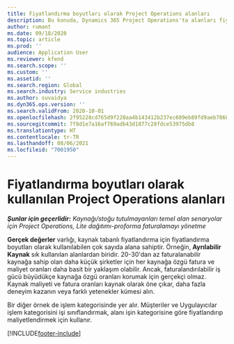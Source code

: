 ```yaml
---
title: Fiyatlandırma boyutları olarak Project Operations alanları
description: Bu konuda, Dynamics 365 Project Operations'ta alanları fiyatlandırma boyutları olarak kullanma hakkında bilgiler sağlanmaktadır.
author: rumant
ms.date: 09/18/2020
ms.topic: article
ms.prod: ''
audience: Application User
ms.reviewer: kfend
ms.search.scope: ''
ms.custom: ''
ms.assetid: ''
ms.search.region: Global
ms.search.industry: Service industries
ms.author: suvaidya
ms.dyn365.ops.version: ''
ms.search.validFrom: 2020-10-01
ms.openlocfilehash: 2f95228cd765d9f220aa4b143412b237ec609eb89fd9aeb786818af828dd3229
ms.sourcegitcommit: 7f8d1e7a16af769adb43d1877c28fdce53975db8
ms.translationtype: HT
ms.contentlocale: tr-TR
ms.lasthandoff: 08/06/2021
ms.locfileid: "7001950"
---
```

# <a name="project-operations-fields-as-pricing-dimensions"></a>Fiyatlandırma boyutları olarak kullanılan Project Operations alanları

_**Şunlar için geçerlidir:** Kaynağı/stoğu tutulmayanları temel alan senaryolar için Project Operations, Lite dağıtımı-proforma faturalamayı yönetme_

**Gerçek değerler** varlığı, kaynak tabanlı fiyatlandırma için fiyatlandırma boyutları olarak kullanılabilen çok sayıda alana sahiptir. Örneğin, **Ayrılabilir Kaynak** sık kullanılan alanlardan biridir. 20-30'dan az faturalanabilir kaynağa sahip olan daha küçük şirketler için her kaynağa özgü fatura ve maliyet oranları daha basit bir yaklaşım olabilir. Ancak, faturalandırılabilir iş gücü büyüdükçe kaynağa özgü oranları korumak için gerçekçi olmaz. Kaynak maliyeti ve fatura oranları kaynak olarak öne çıkar, daha fazla deneyim kazanın veya farklı yetenekler kümesi alın. 

Bir diğer örnek de işlem kategorisinde yer alır. Müşteriler ve Uygulayıcılar işlem kategorisini işi sınıflandırmak, alanı işin kategorisine göre fiyatlandırıp maliyetlendirmek için kullanır.


[!INCLUDE[footer-include](../includes/footer-banner.md)]